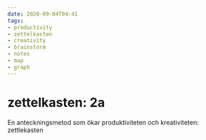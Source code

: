 ```yaml
---
date: 2020-09-04T04:41
tags:
- productivity
- zettelkasten
- creativity
- brainstorm
- notes
- map
- graph
---
```


# zettelkasten: 2a

En anteckningsmetod som ökar produktiviteten och kreativiteten: zettlekasten


